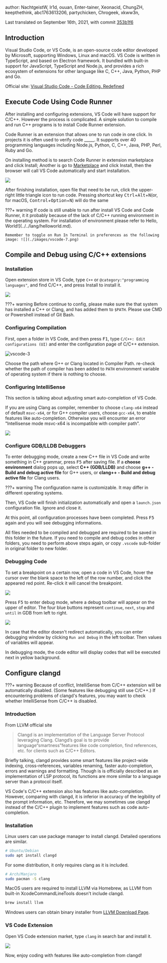 author: NachtgeistW, Ir1d, ouuan, Enter-tainer, Xeonacid, ChungZH, keepthethink, abc1763613206, partychicken, Chrogeek, xkww3n, 

Last translated on September 16th, 2021, with commit [353b1f6](https://github.com/OI-wiki/OI-wiki/commit/353b1f64c8a2c756695bb5e99f036d1e80819dbe)

## Introduction

Visual Studio Code, or VS Code, is an open-source code editor developed by Microsoft, supporting Windows, Linux and macOS. VS Code is written in TypeScript, and based on Electron framework. It bundled with built-in support for JavaScript, TypeScript and Node.js, and provides a rich ecosystem of extensions for other language like C, C++, Java, Python, PHP and Go.

Official site: [Visual Studio Code - Code Editing. Redefined](https://code.visualstudio.com/)

## Execute Code Using Code Runner

After installing and configuring extensions, VS Code will have support for C/C++. However the process is complicated. A simple solution to compile and run C++ programs is to install Code Runner extension.

Code Runner is an extension that allows one to run code in one click. In projects it is often used to verify code _____. It supports over 40 programming languages including Node.js, Python, C, C++, Java, PHP, Perl, Ruby and Go.

On installing method is to search Code Runner in extension marketplace and click Install; Another is go to [Marketplace](https://marketplace.visualstudio.com/items?itemName=formulahendry.code-runner) and click Install, then the browser will call VS Code automatically and start installation.

![](./images/vscode-1.jpg)

After finishing installation, open file that need to be run, click the upper-right little triangle icon to run code. Pressing shortcut key <kbd>Ctrl</kbd>+<kbd>Alt</kbd>+<kbd>N</kbd>(or, for macOS, <kbd>Control</kbd>+<kbd>Option</kbd>+<kbd>N</kbd>) will do the same

???+ warning
    If code is still unable to run after install VS Code and Code Runner, it it probably because of the lack of C/C++ running environment in the operating system. For installation of environment please refer to Hello, World!](../../lang/helloworld.md).

    Remember to toggle on Run In Terminal in preferences as the following image: ![](./images/vscode-7.png)

## Compile and Debug using C/C++ extensions

### Installation

Open extension store in VS Code, type `C++` or `@category:"programming languages"`, and find C/C++, and press Install to install it.

![](./images/vscode-2.png)

???+ warning
    Before continue to config, please make sure the that system has installed a C++ or Clang, and has added them to `$PATH`. Please use CMD or Powershell instead of Git Bash.

### Configuring Compilation

First, open a folder in VS Code, and then press <kbd>F1</kbd>, type `C/C++: Edit configurations (UI)` and enter the configuration page of C/C++ extension.

![vscode-3](images/vscode-3.png)

Choose the path where G++ or Clang located in Compiler Path. re-check whether the path of compiler has been added to `PATH` environment variable of operating system if there is nothing to choose.

### Configuring IntelliSense

This section is talking about adjusting smart auto-completion of VS Code.

If you are using Clang as compiler, remember to choose `clang-x64` instead of default `msvc-x64`, or for G++ compiler users, choose `gcc-x64`, to enable features like auto-completion. Otherwise you will encounter an error "Intellisense mode msvc-x64 is incompatible with compiler path".

![](images/vscode-4.png)

### Configure GDB/LLDB Debuggers

To enter debugging mode, create a new C++ file in VS Code and write something in C++ grammar, press <kbd>F5</kbd> after saving file. If a **choose environment** dialog pops up, select **C++ (GDB/LLDB)** and choose **g++ - Build and debug active file** for G++ users, or **clang++ - Build and debug active file** for Clang users.

???+ warning
    The configuration name is customizable. It may differ in different operating systems.

Then, VS Code will finish initialization automatically and open a `launch.json` configuration file. Ignore and close it.

At this point, all configuration processes have been completed. Press <kbd>F5</kbd> again and you will see debugging informations.

All files needed to be compiled and debugged are required to be saved in this folder in the future. If you need to compile and debug codes in other folders, you need to perform above steps again, or copy `.vscode` sub-folder in original folder to new folder.

### Debugging Code

To set a breakpoint on a certain row, open a code in VS Code, hover the cursor over the blank space to the left of the row number, and click the appeared red point. Re-click it will cancel the breakpoint.

![](images/vscode-5.apng)

Press <kbd>F5</kbd> to enter debug mode, where a debug toolbar will appear on the upper of editor. The four blue buttons represent `continue`, `next`, `step` and `until` in GDB from left to right.

![](images/vscode-6.png)

In case that the editor doesn't redirect automatically, you can enter debugging window by clicking `Run and Debug` in the left toolbar. Then values of variables will appear.


In debugging mode, the code editor will 
display codes that will be executed next in yellow background.

## Configure clangd

???+ warning
    Because of conflict, IntelliSense from C/C++ extension will be automatically disabled. (Some features like debugging still use C/C++.)  If encountering problems of clangd's features, you may want to check whether IntelliSense from C/C++ is disabled.

### Introduction

From LLVM official site

> Clangd is an implementation of the Language Server Protocol leveraging Clang. Clangd’s goal is to provide language“smartness”features like code completion, find references, etc. for clients such as C/C++ Editors.

Briefly talking, clangd provides some smart features like project-wide indexing, cross-references, variables renaming, faster auto-completion, errors and warnings and formatting. Though is is officially described as an implementation of LSP protocol, its functions are more similar to a language server than a protocol itself.

VS Code's C/C++ extension also has features like auto-completion. However, comparing with clangd, it is inferior in accuracy of the legibility of the prompt information, etc. Therefore, we may sometimes use clangd instead of the C/C++ plugin to implement features such as code auto-completion.

### Installation

Linux users can use package manager to install clangd. Detailed operations are similar.

```bash
# Ubuntu/Debian
sudo apt install clangd 
```

For some distribution, it only requires clang as it is included.

```bash
# Arch/Manjaro
sudo pacman -S clang
```

MacOS users are required to install LLVM via Homebrew, as LLVM from built-in XcodeCommandLineTools doesn't include clangd. 

```bash
brew install llvm
```

Windows users can obtain binary installer from [LLVM Download Page](https://releases.llvm.org/download.html).

### VS Code Extension

Open VS Code extension market, type `clang` in search bar and install it.

![](images/vscode-8.png)

Now, enjoy coding with features like auto-completion from clangd!
